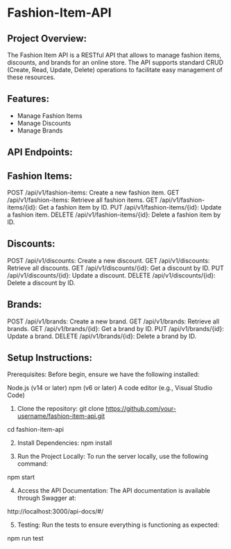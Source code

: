 # Fashion-Item-API

## Project Overview:
The Fashion Item API is a RESTful API that allows to manage fashion items, discounts, and brands for an online store.
The API supports standard CRUD (Create, Read, Update, Delete) operations to facilitate easy management of these resources.

## Features:
- Manage Fashion Items
- Manage Discounts
- Manage Brands

## API Endpoints:
## Fashion Items:
POST /api/v1/fashion-items: Create a new fashion item.
GET /api/v1/fashion-items: Retrieve all fashion items.
GET /api/v1/fashion-items/{id}: Get a fashion item by ID.
PUT /api/v1/fashion-items/{id}: Update a fashion item.
DELETE /api/v1/fashion-items/{id}: Delete a fashion item by ID.

## Discounts:
POST /api/v1/discounts: Create a new discount.
GET /api/v1/discounts: Retrieve all discounts.
GET /api/v1/discounts/{id}: Get a discount by ID.
PUT /api/v1/discounts/{id}: Update a discount.
DELETE /api/v1/discounts/{id}: Delete a discount by ID.

## Brands:
POST /api/v1/brands: Create a new brand.
GET /api/v1/brands: Retrieve all brands.
GET /api/v1/brands/{id}: Get a brand by ID.
PUT /api/v1/brands/{id}: Update a brand.
DELETE /api/v1/brands/{id}: Delete a brand by ID.

## Setup Instructions:
Prerequisites:
Before begin, ensure we have the following installed:

Node.js (v14 or later)
npm (v6 or later)
A code editor (e.g., Visual Studio Code)


1. Clone the repository:
git clone https://github.com/your-username/fashion-item-api.git

cd fashion-item-api

2. Install Dependencies:
npm install

3. Run the Project Locally:
To run the server locally, use the following command:

npm start

4. Access the API Documentation:
The API documentation is available through Swagger at:

http://localhost:3000/api-docs/#/


5. Testing:
Run the tests to ensure everything is functioning as expected:

npm run test
